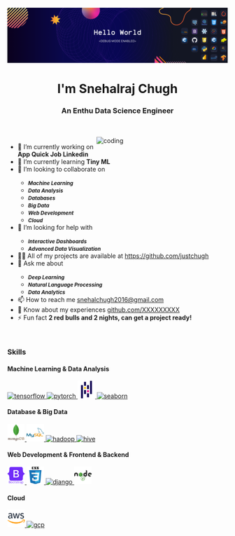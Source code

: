 ![logo](https://github.com/justchugh/justchugh/blob/main/banner%20px.png)

<h1 align="center">I'm Snehalraj Chugh</h1>
<h3 align="center">An Enthu Data Science Engineer</h3>
<br><br>
<img align="right" alt="coding" width="300" src="https://github.com/justchugh/justchugh/blob/d6997fceb0c10b03fae946f74493f9ce48b98c5e/%40Justchugh.gif" style="display: block; margin: 0 auto;" />





<ul>
    <li>🔭 I’m currently working on <strong>App Quick Job Linkedin</strong></li>
    <li>🌱 I’m currently learning <strong>Tiny ML</strong></li>
    <li>👯 I’m looking to collaborate on 
        <strong><ul>
            <li><em><small>Machine Learning</small></em></li>
            <li><em><small>Data Analysis</small></em></li>
            <li><em><small>Databases</small></em></li>
            <li><em><small>Big Data</small></em></li>
            <li><em><small>Web Development</small></em></li>
            <li><em><small>Cloud</small></em></li>
        </ul></strong>
    </li>
    <li>🤝 I’m looking for help with 
            <strong><ul>
                <li><em><small>Interactive Dashboards</small></em></li>
                <li><em><small>Advanced Data Visualization</small></em></li>
        </ul></strong>
    </li>
    <li>👨‍💻 All of my projects are available at <a href="https://github.com/justchugh" target="_blank">https://github.com/justchugh</a></li>
    <li>💬 Ask me about 
        <strong><ul>
            <li><em><small>Deep Learning</small></em></li>
            <li><em><small>Natural Language Processing</small></em></li>
            <li><em><small>Data Analytics</small></em></li>
        </ul></strong>
    <li>📫 How to reach me <a href="mailto:snehalchugh2016@gmail.com">snehalchugh2016@gmail.com</a></li>
    <li>📄 Know about my experiences <a href="https://github.com/XXXXXXXXX" target="_blank">github.com/XXXXXXXXX</a></li>
    <li>⚡ Fun fact <strong>2 red bulls and 2 nights, can get a project ready!</strong></li>
</ul>



<br>


<h3 align="left">Skills</h3>

<h4>Machine Learning & Data Analysis</h4>
<p align="left">
    <a href="https://tensorflow.org" target="_blank" rel="noreferrer">
        <img src="https://www.vectorlogo.zone/logos/tensorflow/tensorflow-icon.svg" alt="tensorflow" width="40" height="40"/>
    </a>
    <a href="https://pytorch.org/" target="_blank" rel="noreferrer">
        <img src="https://www.vectorlogo.zone/logos/pytorch/pytorch-icon.svg" alt="pytorch" width="40" height="40"/>
    </a>
    <a href="https://pandas.pydata.org/" target="_blank" rel="noreferrer">
        <img src="https://raw.githubusercontent.com/devicons/devicon/2ae2a900d2f041da66e950e4d48052658d850630/icons/pandas/pandas-original.svg" alt="pandas" width="40" height="40"/>
    </a>
    <a href="https://seaborn.pydata.org/" target="_blank" rel="noreferrer">
        <img src="https://seaborn.pydata.org/_images/logo-mark-lightbg.svg" alt="seaborn" width="40" height="40"/>
    </a>
    <!-- Add more Machine Learning & Data Analysis logos here -->
</p>

<h4>Database & Big Data</h4>
<p align="left">
    <a href="https://www.mongodb.com/" target="_blank" rel="noreferrer">
        <img src="https://raw.githubusercontent.com/devicons/devicon/master/icons/mongodb/mongodb-original-wordmark.svg" alt="mongodb" width="40" height="40"/>
    </a>
    <a href="https://www.mysql.com/" target="_blank" rel="noreferrer">
        <img src="https://raw.githubusercontent.com/devicons/devicon/master/icons/mysql/mysql-original-wordmark.svg" alt="mysql" width="40" height="40"/>
    </a>
    <a href="https://hadoop.apache.org/" target="_blank" rel="noreferrer">
        <img src="https://www.vectorlogo.zone/logos/apache_hadoop/apache_hadoop-icon.svg" alt="hadoop" width="40" height="40"/>
    </a>
    <a href="https://hive.apache.org/" target="_blank" rel="noreferrer">
        <img src="https://www.vectorlogo.zone/logos/apache_hive/apache_hive-icon.svg" alt="hive" width="40" height="40"/>
    </a>
    <!-- Add more Database & Big Data logos here -->
</p>

<h4>Web Development & Frontend & Backend</h4>
<p align="left">
    <a href="https://getbootstrap.com" target="_blank" rel="noreferrer">
        <img src="https://raw.githubusercontent.com/devicons/devicon/master/icons/bootstrap/bootstrap-plain-wordmark.svg" alt="bootstrap" width="40" height="40"/>
    </a>
    <a href="https://www.w3schools.com/css/" target="_blank" rel="noreferrer">
        <img src="https://raw.githubusercontent.com/devicons/devicon/master/icons/css3/css3-original-wordmark.svg" alt="css3" width="40" height="40"/>
    </a>
    <a href="https://www.djangoproject.com/" target="_blank" rel="noreferrer">
        <img src="https://cdn.worldvectorlogo.com/logos/django.svg" alt="django" width="40" height="40"/>
    </a>
    <a href="https://nodejs.org" target="_blank" rel="noreferrer">
        <img src="https://raw.githubusercontent.com/devicons/devicon/master/icons/nodejs/nodejs-original-wordmark.svg" alt="nodejs" width="40" height="40"/>
    </a>
    <!-- Add more Web Development & Frontend & Backend logos here -->
</p>

<h4>Cloud</h4>
<p align="left">
    <a href="https://aws.amazon.com" target="_blank" rel="noreferrer">
        <img src="https://raw.githubusercontent.com/devicons/devicon/master/icons/amazonwebservices/amazonwebservices-original-wordmark.svg" alt="aws" width="40" height="40"/>
    </a>
    <a href="https://cloud.google.com" target="_blank" rel="noreferrer">
        <img src="https://www.vectorlogo.zone/logos/google_cloud/google_cloud-icon.svg" alt="gcp" width="40" height="40"/>
    </a>
    <!-- Add more Cloud logos here -->
</p>




<!-- Add more skill categories and logos as needed -->
